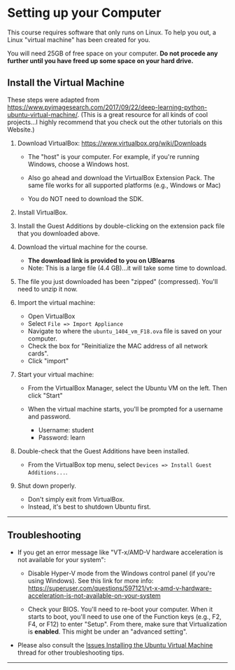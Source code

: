 # Setting up your Computer

This course requires software that only runs on Linux.  To help you out, a Linux "virtual machine" has been created for you.

You will need 25GB of free space on your computer.  **Do not procede any further until you have freed up some space on your hard drive.**


## Install the Virtual Machine

These steps were adapted from https://www.pyimagesearch.com/2017/09/22/deep-learning-python-ubuntu-virtual-machine/.  (This is a great resource for all kinds of cool projects...I highly recommend that you check out the other tutorials on this Website.)

1. Download VirtualBox:  https://www.virtualbox.org/wiki/Downloads 
	- The "host" is your computer.  For example, if you're running Windows, choose a Windows host.

	- Also go ahead and download the VirtualBox Extension Pack.  The same file works for all supported platforms (e.g., Windows or Mac)
	
	- You do NOT need to download the SDK.

2. Install VirtualBox.

3. Install the Guest Additions by double-clicking on the extension pack file that you downloaded above.

4. Download the virtual machine for the course.
	- **The download link is provided to you on UBlearns**
	- Note:  This is a large file (4.4 GB)...it will take some time to download. 

5. The file you just downloaded has been "zipped" (compressed).  You'll need to unzip it now.

6.  Import the virtual machine:

	- Open VirtualBox
	- Select `File => Import Appliance`
	- Navigate to where the `ubuntu_1404_vm_F18.ova` file is saved on your computer.
	- Check the box for "Reinitialize the MAC address of all network cards".
	- Click "import"
			
7.  Start your virtual machine:

	- From the VirtualBox Manager, select the Ubuntu VM on the left.  Then click "Start"
	
	- When the virtual machine starts, you'll be prompted for a username and password.
		- Username:  student
		- Password:  learn
	
8.  Double-check that the Guest Additions have been installed.
	
	- From the VirtualBox top menu, select `Devices => Install Guest Additions...`.

9.  Shut down properly.
	
	- Don't simply exit from VirtualBox. 
	- Instead, it's best to shutdown Ubuntu first.	

---

## Troubleshooting

- If you get an error message like "VT-x/AMD-V hardware acceleration is not available for your system":
	- Disable Hyper-V mode from the Windows control panel (if you're using Windows).  See this link for more info:  https://superuser.com/questions/597121/vt-x-amd-v-hardware-acceleration-is-not-available-on-your-system 
	
	- Check your BIOS.  You'll need to re-boot your computer.  When it starts to boot, you'll need to use one of the Function keys (e.g., F2, F4, or F12) to enter "Setup".  From there, make sure that Virtualization is **enabled**.  This might be under an "advanced setting".  
- Please also consult the [Issues Installing the Ubuntu Virtual Machine](https://github.com/IE-482-582/fall2020/issues/1) thread for other troubleshooting tips.	
	
--- 

		
	
		
		

		
		

